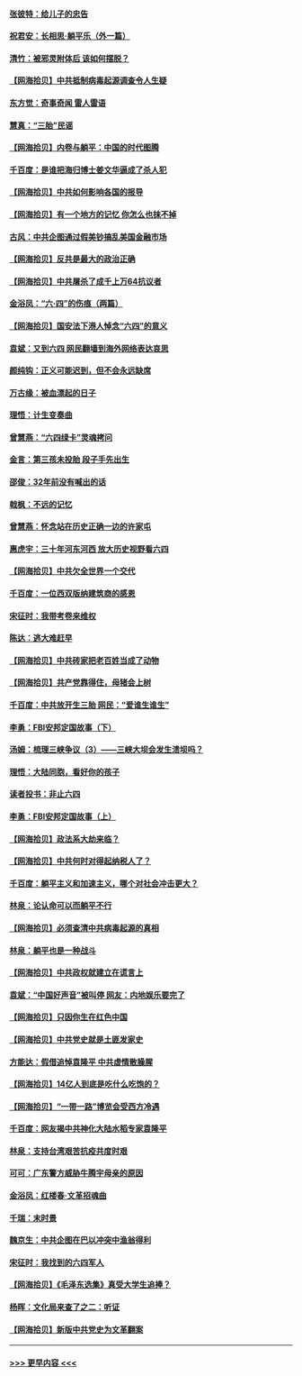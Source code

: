 #### [张彼特：给儿子的忠告](../pages/nsc993/n13018934.md?t=06141251) 
#### [祝君安：长相思‧躺平乐（外一篇）](../pages/nsc993/n13018923.md?t=06141251) 
#### [清竹：被邪灵附体后 该如何摆脱？](../pages/nsc993/n13018877.md?t=06141251) 
#### [【网海拾贝】中共抵制病毒起源调查令人生疑](../pages/nsc993/n13017785.md?t=06141251) 
#### [东方觉：奇事奇闻 雷人雷语](../pages/nsc993/n13017577.md?t=06141251) 
#### [慧真：“三胎”民谣](../pages/nsc993/n13017394.md?t=06141251) 
#### [【网海拾贝】内卷与躺平：中国的时代图腾](../pages/nsc993/n13016128.md?t=06141251) 
#### [千百度：是谁把海归博士姜文华逼成了杀人犯](../pages/nsc993/n13015218.md?t=06141251) 
#### [【网海拾贝】中共如何影响各国的报导](../pages/nsc993/n13012599.md?t=06141251) 
#### [【网海拾贝】有一个地方的记忆 你怎么也抹不掉](../pages/nsc993/n13009802.md?t=06141251) 
#### [古风：中共企图通过假美钞搞乱美国金融市场](../pages/nsc993/n13009626.md?t=06141251) 
#### [【网海拾贝】反共是最大的政治正确](../pages/nsc993/n13007051.md?t=06141251) 
#### [【网海拾贝】中共屠杀了成千上万64抗议者](../pages/nsc993/n13002713.md?t=06141251) 
#### [金浴凤：“六·四”的伤痕（两篇）](../pages/nsc993/n13001719.md?t=06141251) 
#### [【网海拾贝】国安法下港人悼念“六四”的意义](../pages/nsc993/n13001039.md?t=06141251) 
#### [袁斌：又到六四 网民翻墙到海外网络表达哀思](../pages/nsc993/n13000995.md?t=06141251) 
#### [颜纯钩：正义可能迟到，但不会永远缺席](../pages/nsc993/n13000920.md?t=06141251) 
#### [万古缘：被血漂起的日子](../pages/nsc993/n13000914.md?t=06141251) 
#### [理悟：计生变奏曲](../pages/nsc993/n13000414.md?t=06141251) 
#### [曾慧燕：“六四绿卡”灵魂拷问](../pages/nsc993/n13000277.md?t=06141251) 
#### [金言：第三孩未投胎 段子手先出生](../pages/nsc993/n13000215.md?t=06141251) 
#### [邵俊：32年前没有喊出的话](../pages/nsc993/n13000181.md?t=06141251) 
#### [戟枫：不远的记忆](../pages/nsc993/n13000121.md?t=06141251) 
#### [曾慧燕：怀念站在历史正确一边的许家屯](../pages/nsc993/n13000073.md?t=06141251) 
#### [惠虎宇：三十年河东河西 放大历史视野看六四](../pages/nsc993/n13000018.md?t=06141251) 
#### [【网海拾贝】中共欠全世界一个交代](../pages/nsc993/n12998706.md?t=06141251) 
#### [千百度：一位西双版纳建筑商的感恩](../pages/nsc993/n12998487.md?t=06141251) 
#### [宋征时：我带考卷来维权](../pages/nsc993/n12994088.md?t=06141251) 
#### [陈达：逃大难赶早](../pages/nsc993/n12993569.md?t=06141251) 
#### [【网海拾贝】中共砖家把老百姓当成了动物](../pages/nsc993/n12993483.md?t=06141251) 
#### [【网海拾贝】共产党靠得住，母猪会上树](../pages/nsc993/n12990730.md?t=06141251) 
#### [千百度：中共放开生三胎 网民：“爱谁生谁生”](../pages/nsc993/n12990644.md?t=06141251) 
#### [李勇：FBI安邦定国故事（下）](../pages/nsc993/n12987854.md?t=06141251) 
#### [汤姆：梳理三峡争议（3）——三峡大坝会发生溃坝吗？](../pages/nsc993/n12989806.md?t=06141251) 
#### [理悟：大陆同胞，看好你的孩子](../pages/nsc993/n12989778.md?t=06141251) 
#### [读者投书：非止六四](../pages/nsc993/n12989673.md?t=06141251) 
#### [李勇：FBI安邦定国故事（上）](../pages/nsc993/n12987749.md?t=06141251) 
#### [【网海拾贝】政法系大劫来临？](../pages/nsc993/n12987596.md?t=06141251) 
#### [【网海拾贝】中共何时对得起纳税人了？](../pages/nsc993/n12985578.md?t=06141251) 
#### [千百度：躺平主义和加速主义，哪个对社会冲击更大？](../pages/nsc993/n12985512.md?t=06141251) 
#### [林泉：论认命可以而躺平不行](../pages/nsc993/n12985505.md?t=06141251) 
#### [【网海拾贝】必须查清中共病毒起源的真相](../pages/nsc993/n12984276.md?t=06141251) 
#### [林泉：躺平也是一种战斗](../pages/nsc993/n12984194.md?t=06141251) 
#### [【网海拾贝】中共政权就建立在谎言上](../pages/nsc993/n12981880.md?t=06141251) 
#### [袁斌：“中国好声音”被叫停 网友：内地娱乐要完了](../pages/nsc993/n12981826.md?t=06141251) 
#### [【网海拾贝】只因你生在红色中国](../pages/nsc993/n12979096.md?t=06141251) 
#### [【网海拾贝】中共党史就是土匪发家史](../pages/nsc993/n12976478.md?t=06141251) 
#### [方能达：假借追悼袁隆平 中共虚情散臊腥](../pages/nsc993/n12976396.md?t=06141251) 
#### [【网海拾贝】14亿人到底是吃什么吃饱的？](../pages/nsc993/n12974125.md?t=06141251) 
#### [【网海拾贝】“一带一路”博览会受西方冷遇](../pages/nsc993/n12971787.md?t=06141251) 
#### [千百度：网友揭中共神化大陆水稻专家袁隆平](../pages/nsc993/n12971733.md?t=06141251) 
#### [林泉：支持台湾艰苦抗疫共度时艰](../pages/nsc993/n12971350.md?t=06141251) 
#### [可可：广东警方威胁牛腾宇母亲的原因](../pages/nsc993/n12971100.md?t=06141251) 
#### [金浴凤：红楼春·文革招魂曲](../pages/nsc993/n12970354.md?t=06141251) 
#### [千瑞：末时景](../pages/nsc993/n12970337.md?t=06141251) 
#### [魏京生：中共企图在巴以冲突中渔翁得利](../pages/nsc993/n12970286.md?t=06141251) 
#### [宋征时：我找到的六四军人](../pages/nsc993/n12970213.md?t=06141251) 
#### [【网海拾贝】《毛泽东选集》真受大学生追捧？](../pages/nsc993/n12968779.md?t=06141251) 
#### [杨晖：文化局来查了之二：听证](../pages/nsc993/n12966528.md?t=06141251) 
#### [【网海拾贝】新版中共党史为文革翻案](../pages/nsc993/n12967526.md?t=06141251) 

----
#### [ >>> 更早内容 <<< ](../indexes/nsc993-earlier.md)
